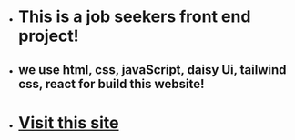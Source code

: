 ﻿<ul>
 <li>
   <h1>This is a job seekers front end project!</h1>
 </li>
 <li>
  <h2>we use html, css, javaScript, daisy Ui, tailwind css, react for build this website!</h2>
 </li>
 <li>
    <h1>
       <a href="https://job-seeker-website.netlify.app/">Visit this site</a>
     </h1>
 </li>
</ul



